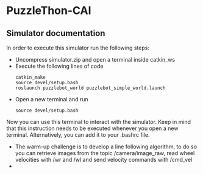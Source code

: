 # PuzzleThon-CAI

## Simulator documentation

 In order to execute this simulator run the following steps:

* Uncompress simulator.zip and open a terminal inside catkin_ws
* Execute the following lines of code
  ```
  catkin_make
  source devel/setup.bash
  roslaunch puzzlebot_world puzzlebot_simple_world.launch
  ```
* Open a new terminal and run 
  ```
  source devel/setup.bash
  ```
Now you can use this terminal to interact with the simulator. Keep in mind that this instruction needs to be executed whenever you open a new terminal. Alternatively, you can add it to your .bashrc file. 
* The warm-up challenge is to develop a line following algorithm, to do so you can retrieve images from the topic /camera/image_raw, read wheel velocities with /wr and /wl and send velocity commands with /cmd_vel
* 